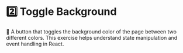 # 2️⃣ Toggle Background

📌 A button that toggles the background color of the page between two different colors. This exercise helps understand state manipulation and event handling in React.
